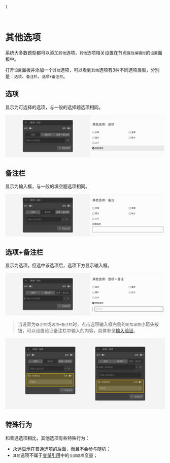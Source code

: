 ```index
1
```
```tag

```
```summary

```
# 其他选项

系统大多数题型都可以添加`其他`选项，`其他`选项相关设置在节点`属性编辑栏`的`设置`面板中。

打开`设置`面板并添加一个`其他`选项，可以看到`其他`选项有3种不同选项类型，分别是：`选项`、`备注栏`、`选项+备注栏`。

## 选项
显示为可选择的选项，与一般的选择题选项相同。

<img src='./assets/01otherOption/choice.png'>


## 备注栏
显示为输入框，与一般的填空题选项相同。

<img src='./assets/01otherOption/comments.png'>


## 选项+备注栏
显示为选项，但选中该选项后，选项下方显示输入框。

<img src='./assets/01otherOption/both.png'>

> 当设置为`备注栏`或`选项+备注栏`时，点击选项输入框右侧的`附加设置`小箭头按钮，可以设置验证备注栏中输入的内容，具体参见[输入验证](../11nodeSettings/03optionSetting/04inputValidation.md)。

<img src='./assets/01otherOption/validation-options.png'>


## 特殊行为
和普通选项相比，其他选项有些特殊行为：
+ 永远显示在普通选项的后面，而且不会参与随机；
+ `其他`选项不属于[变量引用](../16variable/12useVariable.md)中的`全部选项`变量；
